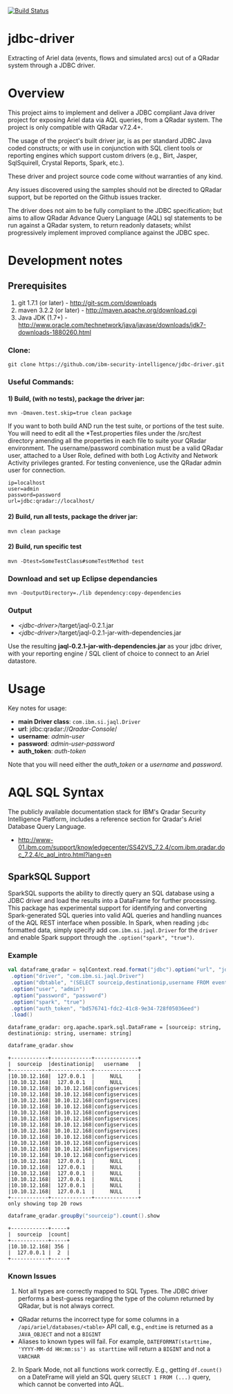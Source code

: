 [![Build Status](https://travis.ibm.com/infosec/jdbc-driver.svg?token=Fx3jYFGyqy98EpQ63Kbn&branch=travis)](https://travis.ibm.com/infosec/jdbc-driver)

# jdbc-driver
Extracting of Ariel data (events, flows and simulated arcs) out of a QRadar system through a JDBC driver.

Overview
=======

This project aims to implement and deliver a JDBC compliant Java driver project for exposing Ariel data via AQL queries, from a QRadar system. The project is only compatible with QRadar v7.2.4+.

The usage of the project's built driver jar, is as per standard JDBC Java coded constructs; or with use in conjunction with SQL client tools or reporting engines which support custom drivers (e.g., Birt, Jasper, SqlSquirell, Crystal Reports, Spark, etc.).

These driver and project source code come without warranties of any kind. 

Any issues discovered using the samples should not be directed to QRadar support, but be reported on the Github issues tracker. 

The driver does not aim to be fully compliant to the JDBC specification; but aims to allow QRadar Advance Query Language (AQL) sql statements to be run against a QRadar system, to return readonly datasets; whilst progressively implement improved compliance against the JDBC spec.

Development notes
=============
## Prerequisites

1. git 1.7.1 (or later) - http://git-scm.com/downloads
2. maven 3.2.2 (or later) - http://maven.apache.org/download.cgi
3. Java JDK (1.7+) - http://www.oracle.com/technetwork/java/javase/downloads/jdk7-downloads-1880260.html

### Clone:
```
git clone https://github.com/ibm-security-intelligence/jdbc-driver.git
```

### Useful Commands:

#### 1) Build, (with no tests), package the driver jar:
```
mvn -Dmaven.test.skip=true clean package
```


If you want to both build AND run the test suite, or portions of the test suite. You will need to edit all the *Test.properties files under the <jdbc-driver>/src/test directory amending all the properties in each file to suite your QRadar environment. The username/password combination must be a valid QRadar user, attached to a User Role, defined with both Log Activity and Network Activity privileges granted. For testing convenience, use the QRadar admin user for connection.


```
ip=localhost
user=admin
password=password
url=jdbc:qradar://localhost/
```


#### 2) Build, run all tests, package the driver jar:
```
mvn clean package
```

#### 2) Build, run specific test 
```
mvn -Dtest=SomeTestClass#someTestMethod test 
```

### Download and set up Eclipse dependancies
```
mvn -DoutputDirectory=./lib dependency:copy-dependencies
```

### Output

- _\<jdbc-driver\>_/target/jaql-0.2.1.jar
- _\<jdbc-driver\>_/target/jaql-0.2.1-jar-with-dependencies.jar

Use the resulting **jaql-0.2.1-jar-with-dependencies.jar** as your jdbc driver, with your reporting engine / SQL client of choice to connect to an Ariel datastore.

Usage
=====
Key notes for usage:

- **main Driver class**: `com.ibm.si.jaql.Driver`
- **url**: jdbc:qradar://_Qradar-Console_/
- **username**: _admin-user_
- **password**: _admin-user-password_
- **auth\_token**: _auth-token_

Note that you will need either the _auth_token_ or a _username_ and _password_.

# AQL SQL Syntax
The publicly available documentation stack for IBM's Qradar Security Intelligence Platform, includes a reference section for Qradar's Ariel Database Query Language.

- http://www-01.ibm.com/support/knowledgecenter/SS42VS_7.2.4/com.ibm.qradar.doc_7.2.4/c_aql_intro.html?lang=en 

## SparkSQL Support
SparkSQL supports the ability to directly query an SQL database using a JDBC driver and load the results into a DataFrame for further processing. This package has experimental support for identifying and converting Spark-generated SQL queries into valid AQL queries and handling nuances of the AQL REST interface when possible. In Spark, when reading `jdbc` formatted data, simply specify add `com.ibm.si.jaql.Driver` for the `driver` and enable Spark support through the `.option("spark", "true")`.

### Example
```scala
val dataframe_qradar = sqlContext.read.format("jdbc").option("url", "jdbc:qradar://127.0.0.1:443/")
 .option("driver", "com.ibm.si.jaql.Driver")
 .option("dbtable", "(SELECT sourceip,destinationip,username FROM events)")
 .option("user", "admin")
 .option("password", "password")
 .option("spark", "true")
 .option("auth_token", "bd576741-fdc2-41c8-9e34-728f05036eed")
 .load()
```
```
dataframe_qradar: org.apache.spark.sql.DataFrame = [sourceip: string, destinationip: string, username: string]
```
```scala
dataframe_qradar.show
```
```
+------------+-------------+--------------+
|  sourceip  |destinationip|   username   |
+------------+-------------+--------------+
|10.10.12.168|  127.0.0.1  |     NULL     |
|10.10.12.168|  127.0.0.1  |     NULL     |
|10.10.12.168| 10.10.12.168|configservices|
|10.10.12.168| 10.10.12.168|configservices|
|10.10.12.168| 10.10.12.168|configservices|
|10.10.12.168| 10.10.12.168|configservices|
|10.10.12.168| 10.10.12.168|configservices|
|10.10.12.168| 10.10.12.168|configservices|
|10.10.12.168| 10.10.12.168|configservices|
|10.10.12.168| 10.10.12.168|configservices|
|10.10.12.168| 10.10.12.168|configservices|
|10.10.12.168| 10.10.12.168|configservices|
|10.10.12.168| 10.10.12.168|configservices|
|10.10.12.168| 10.10.12.168|configservices|
|10.10.12.168|  127.0.0.1  |     NULL     |
|10.10.12.168|  127.0.0.1  |     NULL     |
|10.10.12.168|  127.0.0.1  |     NULL     |
|10.10.12.168|  127.0.0.1  |     NULL     |
|10.10.12.168|  127.0.0.1  |     NULL     |
|10.10.12.168|  127.0.0.1  |     NULL     |
+------------+-------------+--------------+
only showing top 20 rows
```
```scala
dataframe_qradar.groupBy("sourceip").count().show
```
```
+------------+-----+
|  sourceip  |count|
+------------+-----+
|10.10.12.168| 356 |
|  127.0.0.1 |  2  |
+------------+-----+
```
### Known Issues
1. Not all types are correctly mapped to SQL Types. The JDBC driver performs a best-guess regarding the type of the column returned by QRadar, but is not always correct.
  - QRadar returns the incorrect type for some columns in a `/api/ariel/databases/<table>` API call, e.g., `endtime` is returned as a `JAVA_OBJECT` and not a `BIGINT`
  - Aliases to known types will fail. For example, `DATEFORMAT(starttime, 'YYYY-MM-dd HH:mm:ss') as starttime` will return a `BIGINT` and not a `VARCHAR`
2. In Spark Mode, not all functions work correctly. E.g., getting `df.count()` on a DateFrame will yield an SQL query `SELECT 1 FROM (...)` query, which cannot be converted into AQL.
